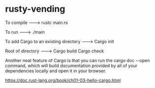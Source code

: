 # rusty-vending



To compile ---> rustc main.rs

To run ---> ./main


To add Cargo to an existing directory ---> Cargo init

Root of directory ---> Cargo build
                       Cargo check

Another neat feature of Cargo is that you can run the cargo doc --open command, which will build documentation provided by all of your dependencies locally and open it in your browser. 

https://doc.rust-lang.org/book/ch01-03-hello-cargo.html
